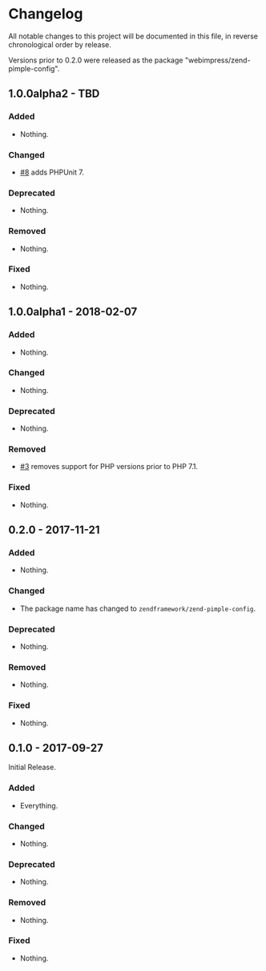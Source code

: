 # Changelog

All notable changes to this project will be documented in this file, in reverse chronological order by release.

Versions prior to 0.2.0 were released as the package "webimpress/zend-pimple-config".

## 1.0.0alpha2 - TBD

### Added

- Nothing.

### Changed

- [#8](https://github.com/zendframework/zend-pimple-config/pull/8)
  adds PHPUnit 7.

### Deprecated

- Nothing.

### Removed

- Nothing.

### Fixed

- Nothing.

## 1.0.0alpha1 - 2018-02-07

### Added

- Nothing.

### Changed

- Nothing.

### Deprecated

- Nothing.

### Removed

- [#3](https://github.com/zendframework/zend-pimple-config/pull/3)
  removes support for PHP versions prior to PHP 7.1.

### Fixed

- Nothing.

## 0.2.0 - 2017-11-21

### Added

- Nothing.

### Changed

- The package name has changed to `zendframework/zend-pimple-config`.

### Deprecated

- Nothing.

### Removed

- Nothing.

### Fixed

- Nothing.

## 0.1.0 - 2017-09-27

Initial Release.

### Added

- Everything.

### Changed

- Nothing.

### Deprecated

- Nothing.

### Removed

- Nothing.

### Fixed

- Nothing.
